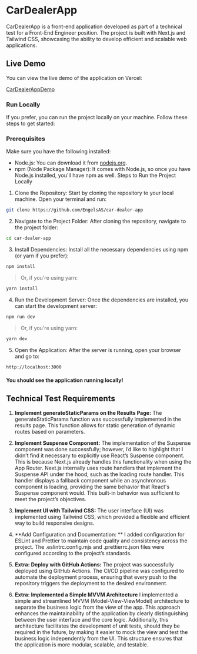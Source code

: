 # CarDealerApp

CarDealerApp is a front-end application developed as part of a technical test for a Front-End Engineer position. The project is built with Next.js and Tailwind CSS, showcasing the ability to develop efficient and scalable web applications.

## Live Demo

You can view the live demo of the application on Vercel:

[CarDealerAppDemo](https://car-dealer-app-blue.vercel.app/)

### Run Locally

If you prefer, you can run the project locally on your machine. Follow these steps to get started:

### Prerequisites

Make sure you have the following installed:

- Node.js: You can download it from [nodejs.org](https://nodejs.org/).
- npm (Node Package Manager): It comes with Node.js, so once you have Node.js installed, you'll have npm as well.
Steps to Run the Project Locally

1. Clone the Repository: Start by cloning the repository to your local machine. Open your terminal and run:

```bash
git clone https://github.com/EngelsAS/car-dealer-app
```

2. Navigate to the Project Folder: After cloning the repository, navigate to the project folder:

```bash
cd car-dealer-app
```

3. Install Dependencies: Install all the necessary dependencies using npm (or yarn if you prefer):

```bash
npm install
```

<blockquote>Or, if you're using yarn:</blockquote> 

```bash
yarn install
```

4. Run the Development Server: Once the dependencies are installed, you can start the development server:

```bash
npm run dev
```

<blockquote>Or, if you're using yarn:</blockquote> 

```bash
yarn dev
```

5. Open the Application: After the server is running, open your browser and go to:

```bash
http://localhost:3000
```

#### You should see the application running locally!

## Technical Test Requirements

1. **Implement generateStaticParams on the Results Page:** The generateStaticParams function was successfully implemented in the results page. This function allows for static generation of dynamic routes based on parameters.
   
2. **Implement Suspense Component:** The implementation of the Suspense component was done successfully; however, I’d like to highlight that I didn’t find it necessary to explicitly use React’s Suspense component. This is because Next.js already handles this functionality when using the App Router. Next.js internally uses route handlers that implement the Suspense API under the hood, such as the loading route handler. This handler displays a fallback component while an asynchronous component is loading, providing the same behavior that React's Suspense component would. This built-in behavior was sufficient to meet the project’s objectives.

3. **Implement UI with Tailwind CSS:** The user interface (UI) was implemented using Tailwind CSS, which provided a flexible and efficient way to build responsive designs.

4. **Add Configuration and Documentation: ** I added configuration for ESLint and Prettier to maintain code quality and consistency across the project. The .eslintrc.config.mjs and .prettierrc.json files were configured according to the project’s standards.

5. **Extra: Deploy with GitHub Actions:** The project was successfully deployed using GitHub Actions. The CI/CD pipeline was configured to automate the deployment process, ensuring that every push to the repository triggers the deployment to the desired environment.

6. **Extra: Implemented a Simple MVVM Architecture** I implemented a simple and streamlined MVVM (Model-View-ViewModel) architecture to separate the business logic from the view of the app. This approach enhances the maintainability of the application by clearly distinguishing between the user interface and the core logic. Additionally, this architecture facilitates the development of unit tests, should they be required in the future, by making it easier to mock the view and test the business logic independently from the UI. This structure ensures that the application is more modular, scalable, and testable.
